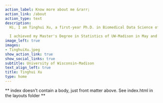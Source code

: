 ```yaml
---
action_label: Know more about me &rarr;
action_link: /about
action_type: text
description: 
  Hi, I am Tinghui Xu, a first-year Ph.D. in Biomedical Data Science of University of Wisconsin-Madison. 

  I achieved my Master's Degree in Statistics of UW-Madison in May and my Bachelor's Degree in Statistics in East China Normal University.
image_left: true
images:
- TinghuiXu.jpeg
show_action_link: true
show_social_links: true
subtitle: University of Wisconsin-Madison
text_align_left: true
title: Tinghui Xu
type: home
---
```


** index doesn't contain a body, just front matter above.
See index.html in the layouts folder **
